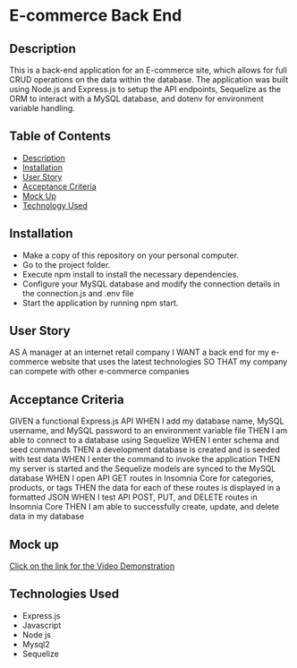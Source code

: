 # E-commerce Back End

## Description

This is a back-end application for an E-commerce site, which allows for full CRUD operations on the data within the database. The application was built using Node.js and Express.js to setup the API endpoints, Sequelize as the ORM to interact with a MySQL database, and dotenv for environment variable handling.

## Table of Contents

- [Description](#description)
- [Installation](#installation)
- [User Story](#user-story)
- [Acceptance Criteria](#acceptance-criteria)
- [Mock Up](#mock-up)
- [Technology Used](#technology-used)

## Installation

- Make a copy of this repository on your personal computer.
- Go to the project folder.
- Execute npm install to install the necessary dependencies.
- Configure your MySQL database and modify the connection details in the connection.js and .env file
- Start the application by running npm start.

## User Story

AS A manager at an internet retail company
I WANT a back end for my e-commerce website that uses the latest technologies
SO THAT my company can compete with other e-commerce companies

## Acceptance Criteria

GIVEN a functional Express.js API
WHEN I add my database name, MySQL username, and MySQL password to an environment variable file
THEN I am able to connect to a database using Sequelize
WHEN I enter schema and seed commands
THEN a development database is created and is seeded with test data
WHEN I enter the command to invoke the application
THEN my server is started and the Sequelize models are synced to the MySQL database
WHEN I open API GET routes in Insomnia Core for categories, products, or tags
THEN the data for each of these routes is displayed in a formatted JSON
WHEN I test API POST, PUT, and DELETE routes in Insomnia Core
THEN I am able to successfully create, update, and delete data in my database

## Mock up
[Click on the link for the Video Demonstration](https://drive.google.com/file/d/1CdWJeHcA56ZXyGlX4_vTI48UGTBiSPF2/view)

## Technologies Used

- Express.js
- Javascript
- Node js
- Mysql2
- Sequelize